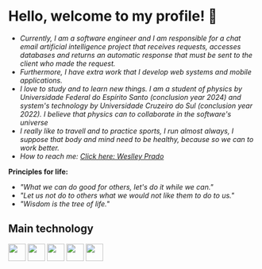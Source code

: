 # Hello, welcome to my profile! 👋

 * *Currently, I am a software engineer and I am responsible for a chat email artificial intelligence project that receives requests, accesses databases and returns an automatic response that must be sent to the client who made the request.*
* *Furthermore, I have extra work that I develop web systems and mobile applications.* 
* *I love to study and to learn new things. I am a student of physics by Universidade Federal do Espírito Santo (conclusion year 2024) and  system's technology by Universidade Cruzeiro do Sul (conclusion year 2022). I believe that physics can to collaborate in the software's universe*
* *I really like to travell and to practice sports, I run almost always, I suppose that body and mind need to be healthy, because so we can to work better.*
* *How to reach me: [Click here: Weslley Prado](https://www.linkedin.com/in/weslleyprado/)* 

**Principles for life:**
* *"What we can do good for others, let's do it while we can."*
* *"Let us not do to others what we would not like them to do to us."*
* *"Wisdom is the tree of life."*


## Main technology

<a href="https://www.javascript.com/" alt="JavaScript"><img height= "35" src= "https://img.shields.io/badge/JavaScript-F7DF1E?style=for-the-badge&logo=javascript&logoColor=black"></a>
<a href="https://reactjs.org/" alt="ReactJS"><img height= "35" src= "https://img.shields.io/badge/React-20232A?style=for-the-badge&logo=react&logoColor=61DAFB"></a>
<a href="https://reactnative.dev/" alt="ReactNative"><img height= "35" src= "https://img.shields.io/badge/React_Native-20232A?style=for-the-badge&logo=react&logoColor=61DAFB"></a>
<a href="https://www.npmjs.com/"><img height= "35" src= "https://img.shields.io/badge/npm-CB3837?style=for-the-badge&logo=npm&logoColor=white"></a>
<a href="https://vuejs.org/"><img height= "35" src= "https://img.shields.io/badge/Vue.js-35495E?style=for-the-badge&logo=vuedotjs&logoColor=4FC08D"></a>









